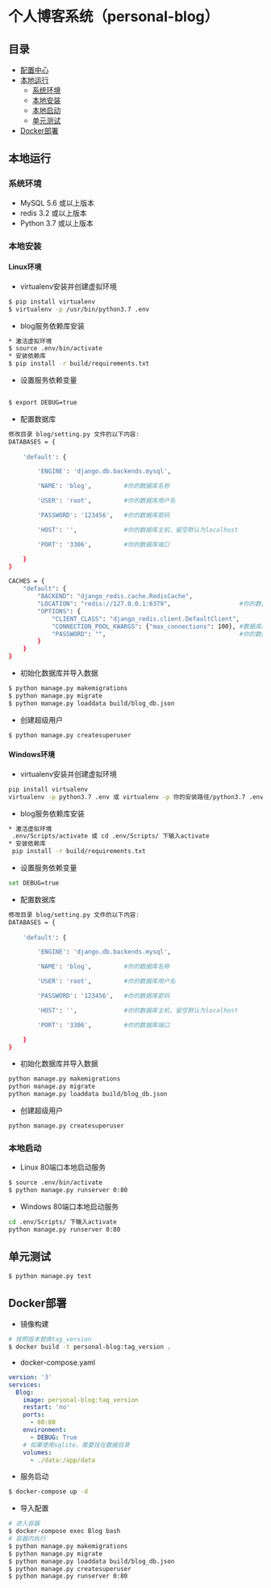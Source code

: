 # 个人博客系统（personal-blog）

## 目录

- [配置中心](#配置中心)
- [本地运行](#本地运行)
  - [系统环境](#系统环境)
  - [本地安装](#本地安装)
  - [本地启动](#本地启动)
  - [单元测试](#单元测试)
- [Docker部署](#Docker部署)


## 本地运行

### 系统环境

* MySQL 5.6 或以上版本 
* redis 3.2 或以上版本
* Python 3.7 或以上版本

### 本地安装

#### Linux环境

* virtualenv安装并创建虚拟环境
```sh
$ pip install virtualenv
$ virtualenv -p /usr/bin/python3.7 .env
```

* blog服务依赖库安装
```sh
* 激活虚拟环境
$ source .env/bin/activate
* 安装依赖库
$ pip install -r build/requirements.txt
```

* 设置服务依赖变量
```sh

$ export DEBUG=true
```

* 配置数据库
```sh
修改目录 blog/setting.py 文件的以下内容:
DATABASES = {
    
    'default': {

        'ENGINE': 'django.db.backends.mysql',

        'NAME': 'blog',         #你的数据库名称

        'USER': 'root',         #你的数据库用户名

        'PASSWORD': '123456',   #你的数据库密码

        'HOST': '',             #你的数据库主机，留空默认为localhost

        'PORT': '3306',         #你的数据库端口

    }
}

CACHES = {
    "default": {
        "BACKEND": "django_redis.cache.RedisCache",
        "LOCATION": "redis://127.0.0.1:6379",                   #你的数据库IP端口
        "OPTIONS": {
            "CLIENT_CLASS": "django_redis.client.DefaultClient",
            "CONNECTION_POOL_KWARGS": {"max_connections": 100}, #数据库最大连接数
            "PASSWORD": "",                                     #你的数据库密码
        }
    }
}
```

* 初始化数据库并导入数据
```sh
$ python manage.py makemigrations
$ python manage.py migrate
$ python manage.py loaddata build/blog_db.json
```

* 创建超级用户
```sh
$ python manage.py createsuperuser
```

#### Windows环境

* virtualenv安装并创建虚拟环境
```sh
pip install virtualenv
virtualenv -p python3.7 .env 或 virtualenv -p 你的安装路径/python3.7 .env
```

* blog服务依赖库安装
```sh
* 激活虚拟环境
 .env/Scripts/activate 或 cd .env/Scripts/ 下输入activate
* 安装依赖库
 pip install -r build/requirements.txt
```

* 设置服务依赖变量
```sh
set DEBUG=true
```

* 配置数据库
```sh
修改目录 blog/setting.py 文件的以下内容:
DATABASES = {
    
    'default': {

        'ENGINE': 'django.db.backends.mysql',

        'NAME': 'blog',         #你的数据库名称

        'USER': 'root',         #你的数据库用户名

        'PASSWORD': '123456',   #你的数据库密码

        'HOST': '',             #你的数据库主机，留空默认为localhost

        'PORT': '3306',         #你的数据库端口

    }
}
```

* 初始化数据库并导入数据
```sh
python manage.py makemigrations
python manage.py migrate
python manage.py loaddata build/blog_db.json
```

* 创建超级用户
```sh
python manage.py createsuperuser
```

### 本地启动

* Linux 80端口本地启动服务

```sh
$ source .env/bin/activate
$ python manage.py runserver 0:80
```

* Windows 80端口本地启动服务

```sh
cd .env/Scripts/ 下输入activate
python manage.py runserver 0:80
```

## 单元测试

```sh
$ python manage.py test 
```

## Docker部署

* 镜像构建

```sh
# 按照版本替换tag_version
$ docker build -t personal-blog:tag_version .
```

* docker-compose.yaml

```yaml
version: '3'
services:
  Blog:
    image: personal-blog:tag_version
    restart: 'no'
    ports:
      - 80:80
    environment:
      - DEBUG: True
    # 如果使用sqlite，需要挂在数据目录
    volumes:
      - ./data:/app/data
```

* 服务启动
```bash
$ docker-compose up -d
```

* 导入配置
```bash
# 进入容器
$ docker-compose exec Blog bash
# 容器内执行
$ python manage.py makemigrations
$ python manage.py migrate
$ python manage.py loaddata build/blog_db.json
$ python manage.py createsuperuser
$ python manage.py runserver 0:80
```
